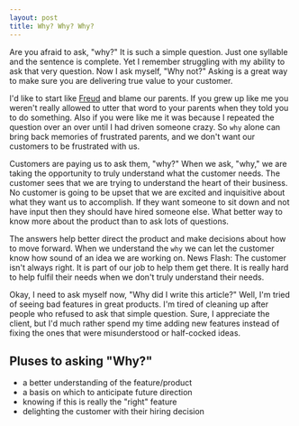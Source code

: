 ```yaml
---
layout: post
title: Why? Why? Why?
---
```


Are you afraid to ask, "why?" It is such a simple question. Just one
syllable and the sentence is complete. Yet I remember struggling with my
ability to ask that very question. Now I ask myself, "Why not?" Asking
is a great way to make sure you are delivering true value to your
customer.

I'd like to start like
[Freud](http://en.wikipedia.org/wiki/Sigmund_Freud) and blame our
parents. If you grew up like me you weren't really allowed to utter that
word to your parents when they told you to do something. Also if you
were like me it was because I repeated the question over an over until I
had driven someone crazy. So `why` alone can bring back memories of
frustrated parents, and we don't want our customers to be frustrated
with us.

Customers are paying us to ask them, "why?" When we ask, "why," we are
taking the opportunity to truly understand what the customer
needs. The customer sees that we are trying to understand the heart of
their business. No customer is going to be upset that we are excited
and inquisitive about what they want us to accomplish. If they want
someone to sit down and not have input then they should have hired
someone else. What better way to know more about the product than to
ask lots of questions.

The answers help better direct the product and make decisions about how to
move forward. When we understand the `why` we can let the customer know
how sound of an idea we are working on. News Flash: The customer isn't
always right. It is part of our job to help them get there. It is really
hard to help fulfil their needs when we don't truly understand their
needs.

Okay, I need to ask myself now, "Why did I write this article?" Well, I'm
tried of seeing bad features in great products. I'm tired of cleaning up
after people who refused to ask that simple question. Sure, I appreciate
the client, but I'd much rather spend my time adding new features
instead of fixing the ones that were misunderstood or half-cocked ideas.

Pluses to asking "Why?"
------------------------

* a better understanding of the feature/product
* a basis on which to anticipate future direction
* knowing if this is really the "right" feature
* delighting the customer with their hiring decision
